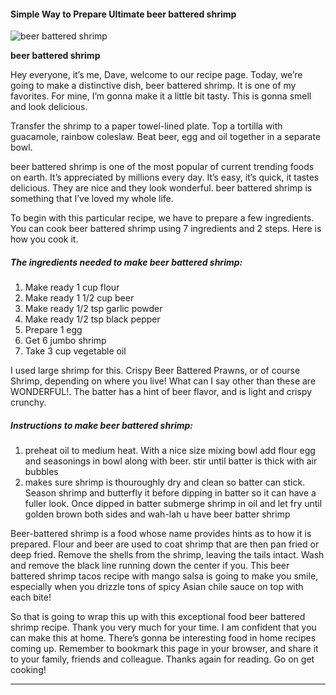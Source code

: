             

#### Simple Way to Prepare Ultimate beer battered shrimp

![beer battered shrimp](https://img-global.cpcdn.com/recipes/48899841/751x532cq70/beer-battered-shrimp-recipe-main-photo.jpg)

**beer battered shrimp**

Hey everyone, it’s me, Dave, welcome to our recipe page. Today, we’re going to make a distinctive dish, beer battered shrimp. It is one of my favorites. For mine, I’m gonna make it a little bit tasty. This is gonna smell and look delicious.

Transfer the shrimp to a paper towel-lined plate. Top a tortilla with guacamole, rainbow coleslaw. Beat beer, egg and oil together in a separate bowl.

beer battered shrimp is one of the most popular of current trending foods on earth. It’s appreciated by millions every day. It’s easy, it’s quick, it tastes delicious. They are nice and they look wonderful. beer battered shrimp is something that I’ve loved my whole life.

To begin with this particular recipe, we have to prepare a few ingredients. You can cook beer battered shrimp using 7 ingredients and 2 steps. Here is how you cook it.

##### The ingredients needed to make beer battered shrimp:

1.  Make ready 1 cup flour
2.  Make ready 1 1/2 cup beer
3.  Make ready 1/2 tsp garlic powder
4.  Make ready 1/2 tsp black pepper
5.  Prepare 1 egg
6.  Get 6 jumbo shrimp
7.  Take 3 cup vegetable oil

I used large shrimp for this. Crispy Beer Battered Prawns, or of course Shrimp, depending on where you live! What can I say other than these are WONDERFUL!. The batter has a hint of beer flavor, and is light and crispy crunchy.

##### Instructions to make beer battered shrimp:

1.  preheat oil to medium heat. With a nice size mixing bowl add flour egg and seasonings in bowl along with beer. stir until batter is thick with air bubbles
2.  makes sure shrimp is thouroughly dry and clean so batter can stick. Season shrimp and butterfly it before dipping in batter so it can have a fuller look. Once dipped in batter submerge shrimp in oil and let fry until golden brown both sides and wah-lah u have beer batter shrimp

Beer-battered shrimp is a food whose name provides hints as to how it is prepared. Flour and beer are used to coat shrimp that are then pan fried or deep fried. Remove the shells from the shrimp, leaving the tails intact. Wash and remove the black line running down the center if you. This beer battered shrimp tacos recipe with mango salsa is going to make you smile, especially when you drizzle tons of spicy Asian chile sauce on top with each bite!

So that is going to wrap this up with this exceptional food beer battered shrimp recipe. Thank you very much for your time. I am confident that you can make this at home. There’s gonna be interesting food in home recipes coming up. Remember to bookmark this page in your browser, and share it to your family, friends and colleague. Thanks again for reading. Go on get cooking!

* * *